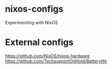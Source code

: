 # nixos-configs
Experimenting with NixOS

# External configs
https://github.com/NixOS/nixos-hardware
https://github.com/TechsupportOnHold/Batterylife
